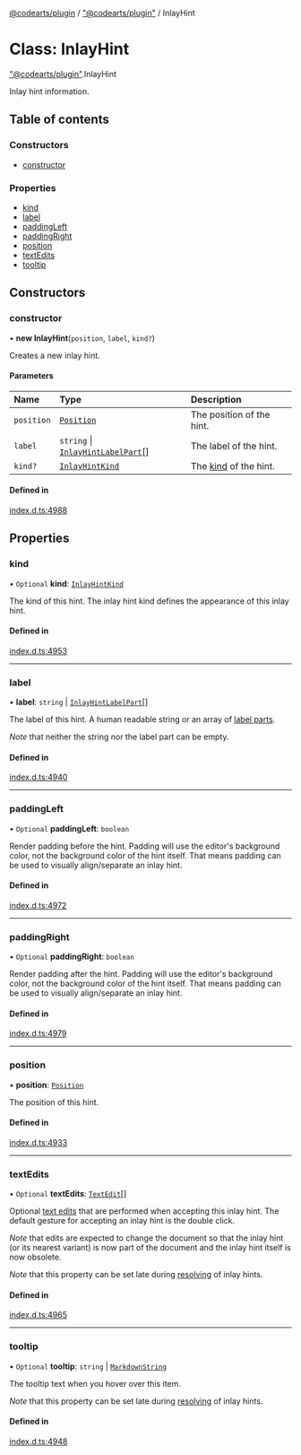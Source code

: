 [@codearts/plugin](../README.md) / ["@codearts/plugin"](../modules/_codearts_plugin_.md) / InlayHint

# Class: InlayHint

["@codearts/plugin"](../modules/_codearts_plugin_.md).InlayHint

Inlay hint information.

## Table of contents

### Constructors

- [constructor](codearts_plugin_.InlayHint.md#constructor)

### Properties

- [kind](codearts_plugin_.InlayHint.md#kind)
- [label](codearts_plugin_.InlayHint.md#label)
- [paddingLeft](codearts_plugin_.InlayHint.md#paddingleft)
- [paddingRight](codearts_plugin_.InlayHint.md#paddingright)
- [position](codearts_plugin_.InlayHint.md#position)
- [textEdits](codearts_plugin_.InlayHint.md#textedits)
- [tooltip](codearts_plugin_.InlayHint.md#tooltip)

## Constructors

### constructor

• **new InlayHint**(`position`, `label`, `kind?`)

Creates a new inlay hint.

#### Parameters

| Name | Type | Description |
| :------ | :------ | :------ |
| `position` | [`Position`](codearts_plugin_.Position.md) | The position of the hint. |
| `label` | `string` \| [`InlayHintLabelPart`](codearts_plugin_.InlayHintLabelPart.md)[] | The label of the hint. |
| `kind?` | [`InlayHintKind`](../enums/codearts_plugin_.InlayHintKind.md) | The [kind](../enums/codearts_plugin_.InlayHintKind.md) of the hint. |

#### Defined in

[index.d.ts:4988](https://github.com/huaweicloud/cloudide-plugin-api/blob/4d28848/index.d.ts#L4988)

## Properties

### kind

• `Optional` **kind**: [`InlayHintKind`](../enums/codearts_plugin_.InlayHintKind.md)

The kind of this hint. The inlay hint kind defines the appearance of this inlay hint.

#### Defined in

[index.d.ts:4953](https://github.com/huaweicloud/cloudide-plugin-api/blob/4d28848/index.d.ts#L4953)

___

### label

• **label**: `string` \| [`InlayHintLabelPart`](codearts_plugin_.InlayHintLabelPart.md)[]

The label of this hint. A human readable string or an array of [label parts](codearts_plugin_.InlayHintLabelPart.md).

*Note* that neither the string nor the label part can be empty.

#### Defined in

[index.d.ts:4940](https://github.com/huaweicloud/cloudide-plugin-api/blob/4d28848/index.d.ts#L4940)

___

### paddingLeft

• `Optional` **paddingLeft**: `boolean`

Render padding before the hint. Padding will use the editor's background color,
not the background color of the hint itself. That means padding can be used to visually
align/separate an inlay hint.

#### Defined in

[index.d.ts:4972](https://github.com/huaweicloud/cloudide-plugin-api/blob/4d28848/index.d.ts#L4972)

___

### paddingRight

• `Optional` **paddingRight**: `boolean`

Render padding after the hint. Padding will use the editor's background color,
not the background color of the hint itself. That means padding can be used to visually
align/separate an inlay hint.

#### Defined in

[index.d.ts:4979](https://github.com/huaweicloud/cloudide-plugin-api/blob/4d28848/index.d.ts#L4979)

___

### position

• **position**: [`Position`](codearts_plugin_.Position.md)

The position of this hint.

#### Defined in

[index.d.ts:4933](https://github.com/huaweicloud/cloudide-plugin-api/blob/4d28848/index.d.ts#L4933)

___

### textEdits

• `Optional` **textEdits**: [`TextEdit`](codearts_plugin_.TextEdit.md)[]

Optional [text edits](codearts_plugin_.TextEdit.md) that are performed when accepting this inlay hint. The default
gesture for accepting an inlay hint is the double click.

*Note* that edits are expected to change the document so that the inlay hint (or its nearest variant) is
now part of the document and the inlay hint itself is now obsolete.

*Note* that this property can be set late during
[resolving](../interfaces/codearts_plugin_.InlayHintsProvider.md#resolveinlayhint) of inlay hints.

#### Defined in

[index.d.ts:4965](https://github.com/huaweicloud/cloudide-plugin-api/blob/4d28848/index.d.ts#L4965)

___

### tooltip

• `Optional` **tooltip**: `string` \| [`MarkdownString`](codearts_plugin_.MarkdownString.md)

The tooltip text when you hover over this item.

*Note* that this property can be set late during
[resolving](../interfaces/codearts_plugin_.InlayHintsProvider.md#resolveinlayhint) of inlay hints.

#### Defined in

[index.d.ts:4948](https://github.com/huaweicloud/cloudide-plugin-api/blob/4d28848/index.d.ts#L4948)
